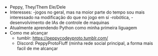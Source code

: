 - Peppy, They/Them Ele/Dele
- Interesses:
  -jogos no geral, mas na moior parte do tempo sou mais interessado na modificação do que no jogo em sí
  -robótica,
  -desenvolvimento de IAs de controle de maquinas
- Atualmente aprendendo Python como minha primeira liguagem
- Como me alcançar
  - tumblr: https://peppycodeyproto.tumblr.com/
  - Discord: PeppyProtoFluff (minha rede social principal, a forma mais facil de me alcançar

<!---
BenjaminAMQ/BenjaminAMQ is a ✨ special ✨ repository because its `README.md` (this file) appears on your GitHub profile.
You can click the Preview link to take a look at your changes.
--->
